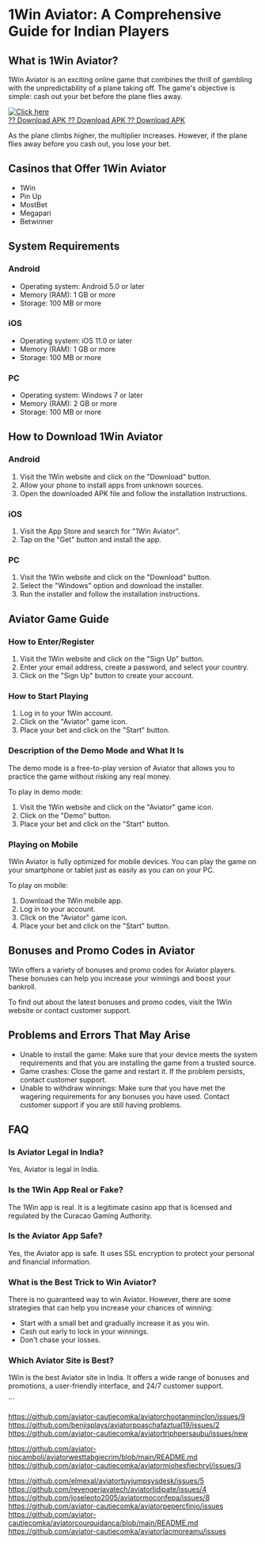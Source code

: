 # 1Win Aviator: A Comprehensive Guide for Indian Players

## What is 1Win Aviator?

1Win Aviator is an exciting online game that combines the thrill of
gambling with the unpredictability of a plane taking off. The game\'s
objective is simple: cash out your bet before the plane flies away.

[![Click
here](https://readscoops.com/wp-content/uploads/2023/03/Readscoop-aviator-1-1.jpg)](https://traff.sbs/deff)\
[?? Download APK ?? Download APK ?? Download
APK](https://traff.sbs/deff)

As the plane climbs higher, the multiplier increases. However, if the
plane flies away before you cash out, you lose your bet.

## Casinos that Offer 1Win Aviator

-   1Win
-   Pin Up
-   MostBet
-   Megapari
-   Betwinner

## System Requirements

### Android

-   Operating system: Android 5.0 or later
-   Memory (RAM): 1 GB or more
-   Storage: 100 MB or more

### iOS

-   Operating system: iOS 11.0 or later
-   Memory (RAM): 1 GB or more
-   Storage: 100 MB or more

### PC

-   Operating system: Windows 7 or later
-   Memory (RAM): 2 GB or more
-   Storage: 100 MB or more

## How to Download 1Win Aviator

### Android

1.  Visit the 1Win website and click on the "Download" button.
2.  Allow your phone to install apps from unknown sources.
3.  Open the downloaded APK file and follow the installation
    instructions.

### iOS

1.  Visit the App Store and search for "1Win Aviator".
2.  Tap on the "Get" button and install the app.

### PC

1.  Visit the 1Win website and click on the "Download" button.
2.  Select the "Windows" option and download the installer.
3.  Run the installer and follow the installation instructions.

## Aviator Game Guide

### How to Enter/Register

1.  Visit the 1Win website and click on the "Sign Up" button.
2.  Enter your email address, create a password, and select your
    country.
3.  Click on the "Sign Up" button to create your account.

### How to Start Playing

1.  Log in to your 1Win account.
2.  Click on the "Aviator" game icon.
3.  Place your bet and click on the "Start" button.

### Description of the Demo Mode and What It Is

The demo mode is a free-to-play version of Aviator that allows you to
practice the game without risking any real money.

To play in demo mode:

1.  Visit the 1Win website and click on the "Aviator" game icon.
2.  Click on the "Demo" button.
3.  Place your bet and click on the "Start" button.

### Playing on Mobile

1Win Aviator is fully optimized for mobile devices. You can play the
game on your smartphone or tablet just as easily as you can on your PC.

To play on mobile:

1.  Download the 1Win mobile app.
2.  Log in to your account.
3.  Click on the "Aviator" game icon.
4.  Place your bet and click on the "Start" button.

## Bonuses and Promo Codes in Aviator

1Win offers a variety of bonuses and promo codes for Aviator players.
These bonuses can help you increase your winnings and boost your
bankroll.

To find out about the latest bonuses and promo codes, visit the 1Win
website or contact customer support.

## Problems and Errors That May Arise

-   Unable to install the game: Make sure that your device meets the
    system requirements and that you are installing the game from a
    trusted source.
-   Game crashes: Close the game and restart it. If the problem
    persists, contact customer support.
-   Unable to withdraw winnings: Make sure that you have met the
    wagering requirements for any bonuses you have used. Contact
    customer support if you are still having problems.

## FAQ

### Is Aviator Legal in India?

Yes, Aviator is legal in India.

### Is the 1Win App Real or Fake?

The 1Win app is real. It is a legitimate casino app that is licensed and
regulated by the Curacao Gaming Authority.

### Is the Aviator App Safe?

Yes, the Aviator app is safe. It uses SSL encryption to protect your
personal and financial information.

### What is the Best Trick to Win Aviator?

There is no guaranteed way to win Aviator. However, there are some
strategies that can help you increase your chances of winning:

-   Start with a small bet and gradually increase it as you win.
-   Cash out early to lock in your winnings.
-   Don\'t chase your losses.

### Which Aviator Site is Best?

1Win is the best Aviator site in India. It offers a wide range of
bonuses and promotions, a user-friendly interface, and 24/7 customer
support.

\`\`\`



https://github.com/aviator-cautiecomka/aviatorchootanminclon/issues/9
https://github.com/benjisplays/aviatorpoaschafaztual19/issues/2
https://github.com/aviator-cautiecomka/aviatortriphpersaubu/issues/new

https://github.com/aviator-niocamboli/aviatorwesttabgiecrim/blob/main/README.md
https://github.com/aviator-cautiecomka/aviatormiohesfiechryl/issues/3

https://github.com/elmexal/aviatortuyjumpsysdesk/issues/5
https://github.com/revengerjavatech/aviatorlidipate/issues/4
https://github.com/joseleoto2005/aviatormoconfepa/issues/8
https://github.com/aviator-cautiecomka/aviatorpepercfinjo/issues
https://github.com/aviator-cautiecomka/aviatorcourquidanca/blob/main/README.md
https://github.com/aviator-cautiecomka/aviatorlacmoreamu/issues
